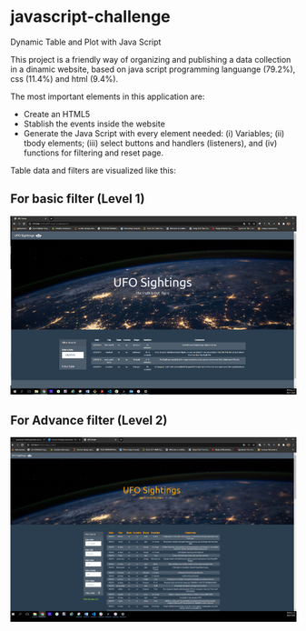 # javascript-challenge
Dynamic Table and Plot with Java Script

This project is a friendly way of organizing and publishing a data collection in a dinamic website, based on java script programming languange (79.2%), css (11.4%) and html (9.4%). 

The most important elements in this application are: 

- Create an HTML5
- Stablish the events inside the website
- Generate the Java Script with every element needed: (i) Variables; (ii) tbody elements; (iii) select buttons and handlers (listeners), and (iv) functions for filtering and reset page.

Table data and filters are visualized like this:

## For basic filter (Level 1)

![Alt Text](https://github.com/RodGuarneros/javascript-challenge/blob/main/UFO-level-1/static/images/Level1_Rodrigo_Guarneros.png)


## For Advance filter (Level 2)

![Alt Text](https://github.com/RodGuarneros/javascript-challenge/blob/main/UFO-level-1/static/images/Level2_Rodrigo_Guarneros.png)